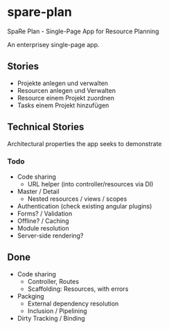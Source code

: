 # spare-plan

SpaRe Plan - Single-Page App for Resource Planning

An enterprisey single-page app.

## Stories

* Projekte anlegen und verwalten
* Resourcen anlegen und Verwalten
* Resource einem Projekt zuordnen
* Tasks einem Projekt hinzufügen

## Technical Stories

Architectural properties the app seeks to demonstrate

### Todo

* Code sharing
  * URL helper (into controller/resources via DI)
* Master / Detail
  * Nested resources / views / scopes
* Authentication (check existing angular plugins)
* Forms? / Validation
* Offline? / Caching
* Module resolution
* Server-side rendering?

## Done

* Code sharing
  * Controller, Routes
  * Scaffolding: Resources, with errors
* Packging
  * External dependency resolution
  * Inclusion / Pipelining
* Dirty Tracking / Binding
